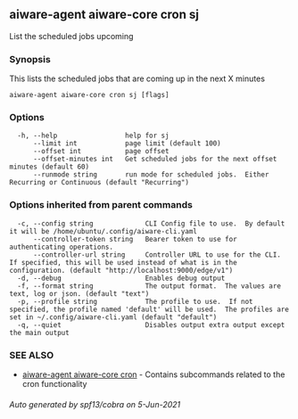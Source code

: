 ## aiware-agent aiware-core cron sj

List the scheduled jobs upcoming

### Synopsis

This lists the scheduled jobs that are coming up in the next X minutes

```
aiware-agent aiware-core cron sj [flags]
```

### Options

```
  -h, --help                 help for sj
      --limit int            page limit (default 100)
      --offset int           page offset
      --offset-minutes int   Get scheduled jobs for the next offset minutes (default 60)
      --runmode string       run mode for scheduled jobs.  Either Recurring or Continuous (default "Recurring")
```

### Options inherited from parent commands

```
  -c, --config string             CLI Config file to use.  By default it will be /home/ubuntu/.config/aiware-cli.yaml
      --controller-token string   Bearer token to use for authenticating operations.
      --controller-url string     Controller URL to use for the CLI.  If specified, this will be used instead of what is in the configuration. (default "http://localhost:9000/edge/v1")
  -d, --debug                     Enables debug output
  -f, --format string             The output format.  The values are text, log or json. (default "text")
  -p, --profile string            The profile to use.  If not specified, the profile named 'default' will be used.  The profiles are set in ~/.config/aiware-cli.yaml (default "default")
  -q, --quiet                     Disables output extra output except the main output
```

### SEE ALSO

* [aiware-agent aiware-core cron](/cli/aiware-agent_aiware-core_cron.md)	 - Contains subcommands related to the cron functionality

###### Auto generated by spf13/cobra on 5-Jun-2021
